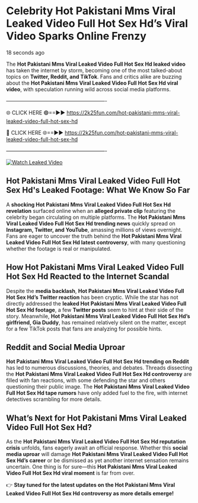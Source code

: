 # Celebrity Hot Pakistani Mms Viral Leaked Video Full Hot Sex Hd’s Viral Video Sparks Online Frenzy

18 seconds ago

The **Hot Pakistani Mms Viral Leaked Video Full Hot Sex Hd leaked video** has taken the internet by storm, becoming one of the most talked-about topics on **Twitter, Reddit, and TikTok**. Fans and critics alike are buzzing about the **Hot Pakistani Mms Viral Leaked Video Full Hot Sex Hd viral video**, with speculation running wild across social media platforms.

———————————————————-

🌐 CLICK HERE 🟢==►► https://2k25fun.com/hot-pakistani-mms-viral-leaked-video-full-hot-sex-hd

🔴 CLICK HERE 🌐==►► https://2k25fun.com/hot-pakistani-mms-viral-leaked-video-full-hot-sex-hd

———————————————————-

[![Watch Leaked Video](https://miro.medium.com/v2/resize:fit:828/format:webp/1*cilzJN44JGOrTw9NJCrNHA.gif "Watch Leaked Video")](https://2k25fun.com/hot-pakistani-mms-viral-leaked-video-full-hot-sex-hd)

## **Hot Pakistani Mms Viral Leaked Video Full Hot Sex Hd's Leaked Footage: What We Know So Far**  
A **shocking Hot Pakistani Mms Viral Leaked Video Full Hot Sex Hd revelation** surfaced online when an **alleged private clip** featuring the celebrity began circulating on multiple platforms. The **Hot Pakistani Mms Viral Leaked Video Full Hot Sex Hd trending news** quickly spread on **Instagram, Twitter, and YouTube**, amassing millions of views overnight. Fans are eager to uncover the truth behind the **Hot Pakistani Mms Viral Leaked Video Full Hot Sex Hd latest controversy**, with many questioning whether the footage is real or manipulated.  

## **How Hot Pakistani Mms Viral Leaked Video Full Hot Sex Hd Reacted to the Internet Scandal**  
Despite the **media backlash**, **Hot Pakistani Mms Viral Leaked Video Full Hot Sex Hd’s Twitter reaction** has been cryptic. While the star has not directly addressed the **leaked Hot Pakistani Mms Viral Leaked Video Full Hot Sex Hd footage**, a few **Twitter posts** seem to hint at their side of the story. Meanwhile, **Hot Pakistani Mms Viral Leaked Video Full Hot Sex Hd’s girlfriend, Gia Duddy**, has remained relatively silent on the matter, except for a few TikTok posts that fans are analyzing for possible hints.  

## **Reddit and Social Media Uproar**  
**Hot Pakistani Mms Viral Leaked Video Full Hot Sex Hd trending on Reddit** has led to numerous discussions, theories, and debates. Threads dissecting the **Hot Pakistani Mms Viral Leaked Video Full Hot Sex Hd controversy** are filled with fan reactions, with some defending the star and others questioning their public image. The **Hot Pakistani Mms Viral Leaked Video Full Hot Sex Hd tape rumors** have only added fuel to the fire, with internet detectives scrambling for more details.  

## **What’s Next for Hot Pakistani Mms Viral Leaked Video Full Hot Sex Hd?**  
As the **Hot Pakistani Mms Viral Leaked Video Full Hot Sex Hd reputation crisis** unfolds, fans eagerly await an official response. Whether this **social media uproar** will damage **Hot Pakistani Mms Viral Leaked Video Full Hot Sex Hd’s career** or be dismissed as yet another internet sensation remains uncertain. One thing is for sure—this **Hot Pakistani Mms Viral Leaked Video Full Hot Sex Hd viral moment** is far from over.  

👉 **Stay tuned for the latest updates on the Hot Pakistani Mms Viral Leaked Video Full Hot Sex Hd controversy as more details emerge!**  